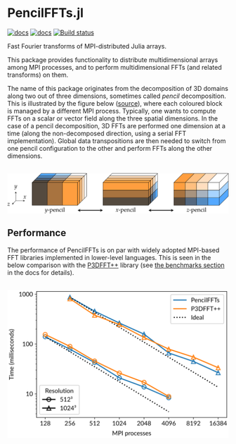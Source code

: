# PencilFFTs.jl

[![docs](https://img.shields.io/badge/docs-stable-blue.svg)](https://jipolanco.github.io/PencilFFTs.jl/stable/)
[![docs](https://img.shields.io/badge/docs-dev-blue.svg)](https://jipolanco.github.io/PencilFFTs.jl/dev/)
[![Build status](https://travis-ci.com/jipolanco/PencilFFTs.jl.svg?branch=master)](https://travis-ci.com/jipolanco/PencilFFTs.jl)

Fast Fourier transforms of MPI-distributed Julia arrays.

This package provides functionality to distribute multidimensional arrays among
MPI processes, and to perform multidimensional FFTs (and related transforms) on
them.

The name of this package originates from the decomposition of 3D domains along
two out of three dimensions, sometimes called *pencil* decomposition.
This is illustrated by the figure below
([source](https://hal.archives-ouvertes.fr/tel-02084215v1)),
where each coloured block is managed by a different MPI process.
Typically, one wants to compute FFTs on a scalar or vector field along the
three spatial dimensions.
In the case of a pencil decomposition, 3D FFTs are performed one dimension at
a time (along the non-decomposed direction, using a serial FFT implementation).
Global data transpositions are then needed to switch from one pencil
configuration to the other and perform FFTs along the other dimensions.

<p align="center">
  <br/>
  <img alt="Pencil decomposition of 3D domains" src="docs/src/img/pencils.svg">
</p>

## Performance

The performance of PencilFFTs is on par with widely adopted MPI-based FFT
libraries implemented in lower-level languages.
This is seen in the below comparison with the [P3DFFT++](https://www.p3dfft.net/) library
(see [the benchmarks section](https://jipolanco.github.io/PencilFFTs.jl/dev/benchmarks/) in the docs for details).

<p align="center">
  <br/>
  <img alt="Strong scaling of PencilFFTs" src="docs/src/img/benchmark_idris.svg">
</p>
